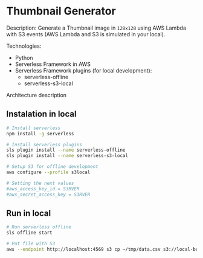 # Thumbnail Generator

Description: Generate a Thumbnail image in `128x128` using AWS Lambda with S3 events (AWS Lambda and S3 is simulated in your local).

Technologies:
- Python
- Serverless Framework in AWS
- Serverless Framework plugins (for local development):
  - serverless-offline
  - serverless-s3-local

Architecture description

## Instalation in local

```Bash
# Install serverless
npm install -g serverless

# Install serverless plugins
sls plugin install --name serverless-offline
sls plugin install --name serverless-s3-local

# Setup S3 for offline development
aws configure --profile s3local

# Setting the next values
#aws_access_key_id = S3RVER
#aws_secret_access_key = S3RVER
```

## Run in local

```Bash
# Run serverless offline
sls offline start

# Put file with S3
aws --endpoint http://localhost:4569 s3 cp ~/tmp/data.csv s3://local-bucket/userdata.csv --profile s3local
```
